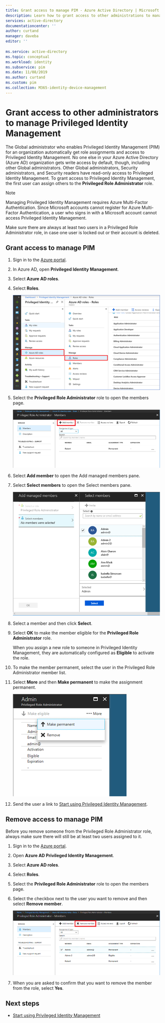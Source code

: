 ```yaml
---
title: Grant access to manage PIM - Azure Active Directory | Microsoft Docs
description: Learn how to grant access to other administrations to manage Azure AD Privileged Identity Management (PIM).
services: active-directory
documentationcenter: ''
author: curtand
manager: daveba
editor: ''

ms.service: active-directory
ms.topic: conceptual
ms.workload: identity
ms.subservice: pim
ms.date: 11/08/2019
ms.author: curtand
ms.custom: pim
ms.collection: M365-identity-device-management
---
```

# Grant access to other administrators to manage Privileged Identity Management

The Global administrator who enables Privileged Identity Management (PIM) for an organization automatically get role assignments and access to Privileged Identity Management. No one else in your Azure Active Directory (Azure AD) organization gets write access by default, though, including other Global administrators. Other Global administrators, Security administrators, and Security readers have read-only access to Privileged Identity Management. To grant access to Privileged Identity Management, the first user can assign others to the **Privileged Role Administrator** role.

> [!NOTE]
> Managing Privileged Identity Management requires Azure Multi-Factor Authentication. Since Microsoft accounts cannot register for Azure Multi-Factor Authentication, a user who signs in with a Microsoft account cannot access Privileged Identity Management.

Make sure there are always at least two users in a Privileged Role Administrator role, in case one user is locked out or their account is deleted.

## Grant access to manage PIM

1. Sign in to the [Azure portal](https://portal.azure.com/).

1. In Azure AD, open **Privileged Identity Management**.

1. Select **Azure AD roles**.

1. Select **Roles**.

    ![Privileged Identity Management Azure AD roles - Roles](./media/pim-how-to-give-access-to-pim/pim-directory-roles-roles.png)

1. Select the **Privileged Role Administrator** role to open the members page.

    ![Privileged Role Administrator - Members](./media/pim-how-to-give-access-to-pim/pim-pra-members.png)

1. Select **Add member**  to open the Add managed members pane.

1. Select **Select members** to open the Select members pane.

    ![Privileged Role Administrator - Select members](./media/pim-how-to-give-access-to-pim/pim-pra-select-members.png)

1. Select a member and then click **Select**.

1. Select **OK** to make the member eligible for the **Privileged Role Administrator** role.

    When you assign a new role to someone in Privileged Identity Management, they are automatically configured as **Eligible** to activate the role.

1. To make the member permanent, select the user in the Privileged Role Administrator member list.

1. Select **More** and then **Make permanent** to make the assignment permanent.

    ![Privileged Role Administrator - Make permanent](./media/pim-how-to-give-access-to-pim/pim-pra-make-permanent.png)

1. Send the user a link to [Start using Privileged Identity Management](pim-getting-started.md).

## Remove access to manage PIM

Before you remove someone from the Privileged Role Administrator role, always make sure there will still be at least two users assigned to it.

1. Sign in to the [Azure portal](https://portal.azure.com/).

1. Open **Azure AD Privileged Identity Management**.

1. Select **Azure AD roles**.

1. Select **Roles**.

1. Select the **Privileged Role Administrator** role to open the members page.

1. Select the checkbox next to the user you want to remove and then select **Remove member**.

    ![Privileged Role Administrator - Remove member](./media/pim-how-to-give-access-to-pim/pim-pra-remove-member.png)

1. When you are asked to confirm that you want to remove the member from the role, select **Yes**.

## Next steps

- [Start using Privileged Identity Management](pim-getting-started.md)

